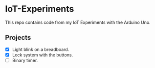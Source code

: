 # IoT-Experiments

This repo contains code from my IoT Experiments with the Arduino Uno.

## Projects

- [x] Light blink on a breadboard.
- [x] Lock system with the buttons.
- [ ] Binary timer.